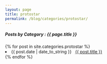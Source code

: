 ```yaml
---
layout: page
title: protostar
permalink: /blog/categories/protostar/
---
```


<h5> Posts by Category : {{ page.title }} </h5>

<div class="card">
{% for post in site.categories.protostar %}
 <li class="category-posts"><span>{{ post.date | date_to_string }}</span> &nbsp; <a href="{{ post.url }}">{{ post.title }}</a></li>
{% endfor %}
</div>